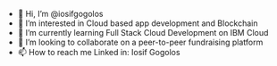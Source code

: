 - 👋 Hi, I’m @iosifgogolos
- 👀 I’m interested in Cloud based app development and Blockchain
- 🌱 I’m currently learning Full Stack Cloud Development on IBM Cloud
- 💞️ I’m looking to collaborate on a peer-to-peer fundraising platform
- 📫 How to reach me Linked in: Iosif Gogolos

<!---
iosifgogolos/iosifgogolos is a ✨ special ✨ repository because its `README.md` (this file) appears on your GitHub profile.
You can click the Preview link to take a look at your changes.
--->
